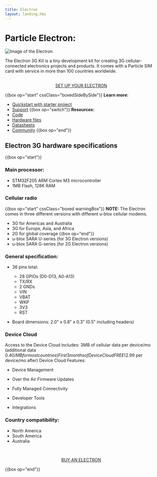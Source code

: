 ```yaml
---
title: Electron
layout: landing.hbs
---
```


# Particle Electron:
![Image of the Electron](/assets/images/electron.png)

The Electron 3G Kit is a tiny development kit for creating 3G cellular-connected electronics projects and products. It comes with a Particle SIM card with service in more than 100 countries worldwide.





<div  align="center">
<br />
<a href="https://setup.particle.io/"  target="_blank" class="button">SET UP YOUR ELECTRON</a>
</div>


{{box op="start" cssClass="boxedSideBySide"}}
**Learn more:**
- [Quickstart with starter project](/quickstart/electron/)
- [Support](/support/support-and-fulfillment/menu-base/)
{{box op="switch"}}
**Resources:**
- [Code](https://github.com/particle-iot/electron)
- [Hardware files](https://github.com/particle-iot/electron/)
- [Datasheets](/datasheets/cellular/electron-datasheet/)
- [Community](https://community.particle.io/)
{{box op="end"}}

## Electron 3G hardware specifications

{{box op="start"}}
### Main processor:
* STM32F205 ARM Cortex M3 microcontroller
* 1MB Flash, 128K RAM

### Cellular radio

{{box op="start" cssClass="boxed warningBox"}}
**NOTE:**
The Electron comes in three different versions with different u-blox cellular modems.
* 3G for Americas and Australia
* 3G for Europe, Asia, and Africa
* 2G for global coverage
{{box op="end"}}
* u-blox SARA U-series (for 3G Electron versions)
* u-blox SARA G-series (for 2G Electron versions)

### General specification:
* 36 pins total:
  * 28 GPIOs (D0-D13, A0-A13)
  * TX/RX
  * 2 GNDs
  * VIN
  * VBAT
  * WKP
  * 3V3
  * RST

* Board dimensions: 2.0" x 0.8" x 0.3" (0.5" including headers)

### Device Cloud
Access to the Device Cloud includes:
3MB of cellular data per device/mo (additional data $0.40/MB for most countries)
First 3 months of Device Cloud FREE ($2.99 per device/mo after)
Device Cloud Features:

- Device Management

- Over the Air Firmware Updates

- Fully Managed Connectivity

- Developer Tools

- Integrations


### Country compatibility:
* North America
* South America
* Australia




<div align="center">
<br />

<a href="https://store.particle.io/products/photon" target="_blank" class="button">BUY AN ELECTRON</a>
</div>

{{box op="end"}}
